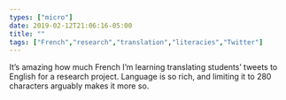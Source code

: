```yaml
---
types: ["micro"]
date: 2019-02-12T21:06:16-05:00
title: ""
tags: ["French","research","translation","literacies","Twitter"]
---
```

It’s amazing how much French I’m learning translating students’ tweets to English for a research project. Language is so rich, and limiting it to 280 characters arguably makes it more so.
